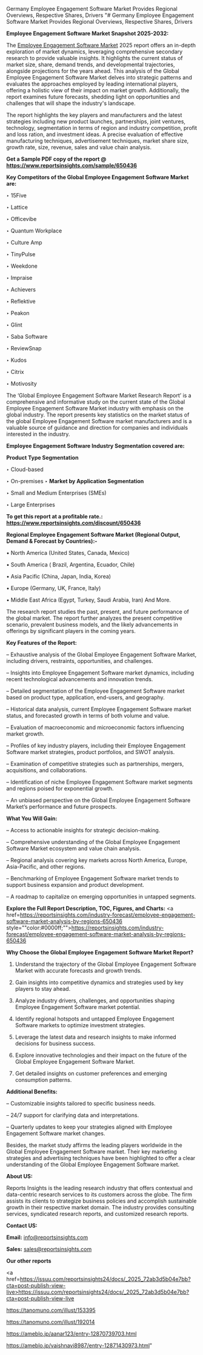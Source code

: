 Germany Employee Engagement Software Market Provides Regional Overviews, Respective Shares, Drivers
"# Germany Employee Engagement Software Market Provides Regional Overviews, Respective Shares, Drivers

<strong>Employee Engagement Software Market Snapshot 2025-2032:</strong>

The <a href=https://www.reportsinsights.com/sample/650436>Employee Engagement Software Market</a> 2025 report offers an in-depth exploration of market dynamics, leveraging comprehensive secondary research to provide valuable insights. It highlights the current status of market size, share, demand trends, and developmental trajectories, alongside projections for the years ahead. This analysis of the Global Employee Engagement Software Market delves into strategic patterns and evaluates the approaches employed by leading international players, offering a holistic view of their impact on market growth. Additionally, the report examines future forecasts, shedding light on opportunities and challenges that will shape the industry's landscape.

The report highlights the key players and manufacturers and the latest strategies including new product launches, partnerships, joint ventures, technology, segmentation in terms of region and industry competition, profit and loss ration, and investment ideas. A precise evaluation of effective manufacturing techniques, advertisement techniques, market share size, growth rate, size, revenue, sales and value chain analysis.

<strong>Get a Sample PDF copy of the report @ <a href=https://www.reportsinsights.com/sample/650436 style=color:#0000ff;>https://www.reportsinsights.com/sample/650436</a></strong>

<strong>Key Competitors of the Global Employee Engagement Software Market are:</strong>

‣ 15Five

‣ Lattice

‣ Officevibe

‣ Quantum Workplace

‣ Culture Amp

‣ TinyPulse

‣ Weekdone

‣ Impraise

‣ Achievers

‣ Reflektive

‣ Peakon

‣ Glint

‣ Saba Software

‣ ReviewSnap

‣ Kudos

‣ Citrix

‣ Motivosity

The ‘Global Employee Engagement Software Market Research Report’ is a comprehensive and informative study on the current state of the Global Employee Engagement Software Market industry with emphasis on the global industry. The report presents key statistics on the market status of the global Employee Engagement Software market manufacturers and is a valuable source of guidance and direction for companies and individuals interested in the industry.

<strong>Employee Engagement Software Industry Segmentation covered are:</strong>

<strong>Product Type Segmentation</strong>

‣ Cloud-based

‣ On-premises
‣ 
<strong>Market by Application Segmentation</strong>

‣ Small and Medium Enterprises (SMEs)

‣ Large Enterprises

<strong>To get this report at a profitable rate.: <a href=https://www.reportsinsights.com/discount/650436 style=color:#0000ff;>https://www.reportsinsights.com/discount/650436</a></strong>

<strong>Regional Employee Engagement Software Market (Regional Output, Demand &amp; Forecast by Countries):-</strong>

• North America (United States, Canada, Mexico)

• South America ( Brazil, Argentina, Ecuador, Chile)

• Asia Pacific (China, Japan, India, Korea)

• Europe (Germany, UK, France, Italy)

• Middle East Africa (Egypt, Turkey, Saudi Arabia, Iran) And More.

The research report studies the past, present, and future performance of the global market. The report further analyzes the present competitive scenario, prevalent business models, and the likely advancements in offerings by significant players in the coming years.

<strong>Key Features of the Report:</strong>

– Exhaustive analysis of the Global Employee Engagement Software Market, including drivers, restraints, opportunities, and challenges.

– Insights into Employee Engagement Software market dynamics, including recent technological advancements and innovation trends.

– Detailed segmentation of the Employee Engagement Software market based on product type, application, end-users, and geography.

– Historical data analysis, current Employee Engagement Software market status, and forecasted growth in terms of both volume and value.

– Evaluation of macroeconomic and microeconomic factors influencing market growth.

– Profiles of key industry players, including their Employee Engagement Software market strategies, product portfolios, and SWOT analysis.

– Examination of competitive strategies such as partnerships, mergers, acquisitions, and collaborations.

– Identification of niche Employee Engagement Software market segments and regions poised for exponential growth.

– An unbiased perspective on the Global Employee Engagement Software Market’s performance and future prospects.

<strong>What You Will Gain:</strong>

– Access to actionable insights for strategic decision-making.

– Comprehensive understanding of the Global Employee Engagement Software Market ecosystem and value chain analysis.

– Regional analysis covering key markets across North America, Europe, Asia-Pacific, and other regions.

– Benchmarking of Employee Engagement Software market trends to support business expansion and product development.

– A roadmap to capitalize on emerging opportunities in untapped segments.

<strong>Explore the Full Report Description, TOC, Figures, and Charts:</strong>
<a href=https://reportsinsights.com/industry-forecast/employee-engagement-software-market-analysis-by-regions-650436 style=""color:#0000ff;"">https://reportsinsights.com/industry-forecast/employee-engagement-software-market-analysis-by-regions-650436</a>

<strong>Why Choose the Global Employee Engagement Software Market Report?</strong>

1. Understand the trajectory of the Global Employee Engagement Software Market with accurate forecasts and growth trends.

2. Gain insights into competitive dynamics and strategies used by key players to stay ahead.

3. Analyze industry drivers, challenges, and opportunities shaping Employee Engagement Software market potential.

4. Identify regional hotspots and untapped Employee Engagement Software markets to optimize investment strategies.

5. Leverage the latest data and research insights to make informed decisions for business success.

6. Explore innovative technologies and their impact on the future of the Global Employee Engagement Software Market.

7. Get detailed insights on customer preferences and emerging consumption patterns.

<strong>Additional Benefits:</strong>

– Customizable insights tailored to specific business needs.

– 24/7 support for clarifying data and interpretations.

– Quarterly updates to keep your strategies aligned with Employee Engagement Software market changes.

Besides, the market study affirms the leading players worldwide in the Global Employee Engagement Software market. Their key marketing strategies and advertising techniques have been highlighted to offer a clear understanding of the Global Employee Engagement Software market.

<strong><strong>About US</strong>:</strong>

Reports Insights is the leading research industry that offers contextual and data-centric research services to its customers across the globe. The firm assists its clients to strategize business policies and accomplish sustainable growth in their respective market domain. The industry provides consulting services, syndicated research reports, and customized research reports.

<strong>Contact US:</strong>

<p class=><b>Email:</b> <a href=mailto:info@reportsinsights.com>info@reportsinsights.com</a></p>
<p class=><b>Sales:</b> <a href=mailto:sales@reportsinsights.com>sales@reportsinsights.com</a></p>

<strong>Our other reports</strong>

<a href=https://issuu.com/reportsinsights24/docs/_2025_72ab3d5b04e7bb?cta=post-publish-view-live>https://issuu.com/reportsinsights24/docs/_2025_72ab3d5b04e7bb?cta=post-publish-view-live</a>

<a href=https://tanomuno.com/illust/153395>https://tanomuno.com/illust/153395</a>

<a href=https://tanomuno.com/illust/192014>https://tanomuno.com/illust/192014</a>

<a href=https://ameblo.jp/aanar123/entry-12870739703.html>https://ameblo.jp/aanar123/entry-12870739703.html</a>

<a href=https://ameblo.jp/vaishnavi8987/entry-12871430973.html>https://ameblo.jp/vaishnavi8987/entry-12871430973.html</a>"

